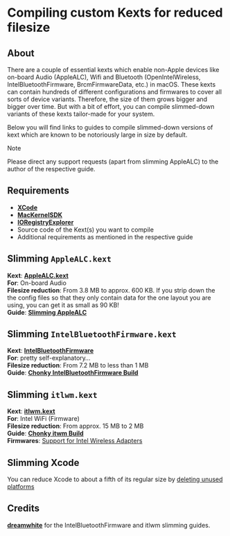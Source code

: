 # Compiling custom Kexts for reduced filesize

## About
There are a couple of essential kexts which enable non-Apple devices like on-board Audio (AppleALC), Wifi and Bluetooth (OpenIntelWireless, IntelBluetoothFirmware, BrcmFirmwareData, etc.) in macOS. These kexts can contain hundreds of different configurations and firmwares to cover all sorts of device variants. Therefore, the size of them grows bigger and bigger over time. But with a bit of effort, you can compile slimmed-down variants of these kexts tailor-made for your system.

Below you will find links to guides to compile slimmed-down versions of kext which are known to be notoriously large in size by default.

> [!NOTE]
> 
> Please direct any support requests (apart from slimming AppleALC) to the author of the respective guide.

## Requirements
- [**XCode**](https://developer.apple.com/xcode/)
- [**MacKernelSDK**](https://github.com/acidanthera/MacKernelSDK)
- [**IORegistryExplorer**](https://github.com/utopia-team/IORegistryExplorer)
- Source code of the Kext(s) you want to compile
- Additional requirements as mentioned in the respective guide

## Slimming `AppleALC.kext`
**Kext**: [**AppleALC.kext**](https://github.com/acidanthera/AppleALC/releases)</br>
**For**: On-board Audio</br>
**Filesize reduction**: From 3.8 MB to approx. 600 KB. If you strip down the the config files so that they only contain data for the one layout you are using, you can get it as small as 90 KB!</br>
**Guide**: [**Slimming AppleALC**](https://github.com/5T33Z0/AppleALC-Guides/tree/main/Slimming_AppleALC)

## Slimming `IntelBluetoothFirmware.kext` 
**Kext**: [**IntelBluetoothFirmware**](https://github.com/OpenIntelWireless/IntelBluetoothFirmware)</br>
**For**: pretty self-explanatory…</br>
**Filesize reduction**:  From 7.2 MB to less than 1 MB</br>
**Guide**: [**Chonky IntelBluetoothFirmware Build**](https://github.com/dreamwhite/ChonkyIntelBluetoothFirmware-Build)

## Slimming `itlwm.kext`
**Kext**: [**itlwm.kext**](https://github.com/OpenIntelWireless/itlwm)</br>
**For**: Intel WiFi (Firmware)</br>
**Filesize reduction**: From approx. 15 MB to 2 MB </br>
**Guide**: [**Chonky itwm Build**](https://github.com/dreamwhite/Chonky-itlwm-Build)<br>
**Firmwares**: [Support for Intel Wireless Adapters](https://www.intel.com/content/www/us/en/support/articles/000005511/wireless.html)

## Slimming Xcode
You can reduce Xcode to about a fifth of its regular size by [deleting unused platforms](https://github.com/5T33Z0/OC-Little-Translated/blob/main/J_Compiling_Kexts/Slimming_Xcode_for_Kexts.md#readme)

## Credits
[**dreamwhite**](https://github.com/dreamwhite) for the IntelBluetoothFirmware and itlwm slimming guides.
